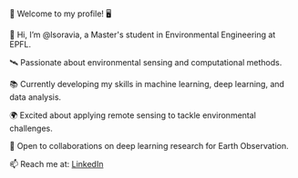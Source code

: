 🌟 Welcome to my profile! 🖥️

👋 Hi, I’m @lsoravia, a Master's student in Environmental Engineering at EPFL.

🛰️ Passionate about environmental sensing and computational methods.

📚 Currently developing my skills in machine learning, deep learning, and data analysis.

🌍 Excited about applying remote sensing to tackle environmental challenges.

🤝 Open to collaborations on deep learning research for Earth Observation.

📫 Reach me at: [LinkedIn](https://www.linkedin.com/in/luca-soravia/)

<!---
lsoravia/lsoravia is a ✨ special ✨ repository because its `README.md` (this file) appears on your GitHub profile.
You can click the Preview link to take a look at your changes.
--->
